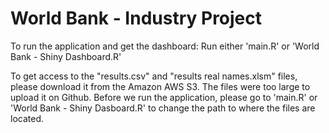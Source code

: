 # World Bank - Industry Project

To run the application and get the dashboard: Run either 'main.R' or 'World Bank - Shiny Dashboard.R'

To get access to the "results.csv" and "results real names.xlsm" files, please download it from the Amazon AWS S3. The files were too large to upload it on Github.
Before we run the application, please go to 'main.R' or 'World Bank - Shiny Dasboard.R' to change the path to where the files are located.
